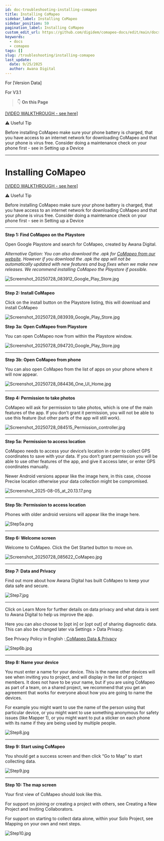 ```yaml
---
id: doc-troubleshooting-installing-comapeo
title: Installing CoMapeo
sidebar_label: Installing CoMapeo
sidebar_position: 59
pagination_label: Installing CoMapeo
custom_edit_url: https://github.com/digidem/comapeo-docs/edit/main/docs/troubleshooting/installing-comapeo.md
keywords:
  - docs
  - comapeo
tags: []
slug: /troubleshooting/installing-comapeo
last_update:
  date: 9/25/2025
  author: Awana Digital
---
```

For [Version Data]


For V3.1


> 👇 **On this Page**


[[VIDEO WALKTHROUGH - see here]](https://drive.google.com/file/d/1QWKYMfgGk2Qh8jGez_ZrwWhck8n_gn26/view?usp=drive_link)


⚠️ Useful Tip


Before installing CoMapeo make sure your phone battery is charged, that you have access to an internet network for downloading CoMapeo and that your phone is virus free. Consider doing a maintenance check on your phone first - see in Setting up a Device


---


# Installing CoMapeo


[[VIDEO WALKTHROUGH - see here]](https://drive.google.com/file/d/1QWKYMfgGk2Qh8jGez_ZrwWhck8n_gn26/view?usp=drive_link)


⚠️ Useful Tip


Before installing CoMapeo make sure your phone battery is charged, that you have access to an internet network for downloading CoMapeo and that your phone is virus free. Consider doing a maintenance check on your phone first - see in Setting up a Device


---


**Step 1: Find CoMapeo on the Playstore**


Open Google Playstore and search for CoMapeo, created by Awana Digital.


_Alternative Option: You can also download the .apk for_ [_CoMapeo from our website_](https://awana.digital/comapeo)_. However if you download the .apk the app will not be automatically updated with new features and bug fixes when we make new releases. We recommend installing CoMapeo the Playstore if possible._


![Screenshot_20250728_083912_Google_Play_Store.jpg](/images/installingcomapeo_0.jpg)


---


**Step 2: Install CoMapeo**


Click on the install button on the Playstore listing, this will download and install CoMapeo


![Screenshot_20250728_083939_Google_Play_Store.jpg](/images/installingcomapeo_1.jpg)


**Step 3a: Open CoMapeo from Playstore**


You can open CoMapeo now from within the Playstore window.


![Screenshot_20250728_094720_Google_Play_Store.jpg](/images/installingcomapeo_2.jpg)


---


**Step 3b: Open CoMapeo from phone**


You can also open CoMapeo from the list of apps on your phone where it will now appear.


![Screenshot_20250728_084436_One_UI_Home.jpg](/images/installingcomapeo_3.jpg)


---


**Step 4: Permission to take photos**


CoMapeo will ask for permission to take photos, which is one of the main features of the app. If you don’t grant it permission, you will not be able to use this feature (but other parts of the app will still work).


![Screenshot_20250728_084515_Permission_controller.jpg](/images/installingcomapeo_4.jpg)


---


**Step 5a: Permission to access location**


CoMapeo needs to access your device’s location in order to collect GPS coordinates to save with your data. If you don’t grant permission you will be able to use other features of the app, and give it access later, or enter GPS coordinates manually.


Newer Android versions appear like the image here, in this case, choose Precise location otherwise your data collection might be compromised.


![Screenshot_2025-08-05_at_20.13.17.png](/images/installingcomapeo_5.png)


---


**Step 5b: Permission to access location**


Phones with older android versions will appear like the image here.


![Step5a.png](/images/installingcomapeo_6.png)


---


**Step 6: Welcome screen**


Welcome to CoMapeo. Click the Get Started button to move on.


![Screenshot_20250728_085622_CoMapeo.jpg](/images/installingcomapeo_7.jpg)


---


**Step 7: Data and Privacy**


Find out more about how Awana Digital has built CoMapeo to keep your data safe and secure.


![Step7.jpg](/images/installingcomapeo_8.jpg)


---


Click on Learn More for further details on data privacy and what data is sent to Awana Digital to help us improve the app.


Here you can also choose to [opt in] or [opt out] of sharing diagnostic data. This can also be changed later via Settings > Data Privacy.


See Privacy Policy in English :[ CoMapeo Data & Privacy](https://www.notion.so/CoMapeo-Data-Privacy-d8f413bbbf374a2092655b89b9ceb2b0)


![Step6b.jpg](/images/installingcomapeo_9.jpg)


---


**Step 8: Name your device**


You must enter a name for your device. This is the name other devices will see when inviting you to project, and will display in the list of project members. It does not have to be your name, but if you are using CoMapeo as part of a team, on a shared project, we recommend that you get an agreement that works for everyone about how you are going to name the devices.


For example you might want to use the name of the person using that particular device, or you might want to use something anonymous for safety issues (like Mapper 1), or you might want to put a sticker on each phone with its name if they are being used by multiple people.


![Step8.jpg](/images/installingcomapeo_10.jpg)


---


**Step 9: Start using CoMapeo**


You should get a success screen and then click “Go to Map” to start collecting data.


![Step9.jpg](/images/installingcomapeo_11.jpg)


---


**Step 10: The map screen**


Your first view of CoMapeo should look like this.


For support on joining or creating a project with others, see Creating a New Project and Inviting Collaborators.


For support on starting to collect data alone, within your Solo Project, see Mapping on your own and next steps.


![Step10.jpg](/images/installingcomapeo_12.jpg)

